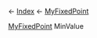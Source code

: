 ← [Index](Api-Index) ← [MyFixedPoint](VRage.MyFixedPoint)

[MyFixedPoint](VRage.MyFixedPoint) MinValue

